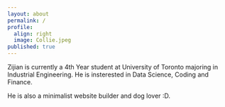 ```yaml
---
layout: about
permalink: /
profile:
  align: right
  image: Collie.jpeg
published: true
---
```


Zijian is currently a 4th Year student at University of Toronto majoring in Industrial Engineering. He is insterested in Data Science, Coding and Finance.

He is also a minimalist website builder and dog lover :D.

